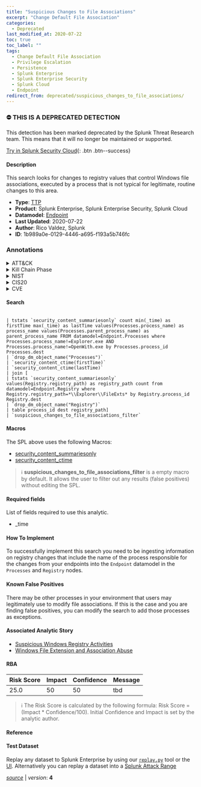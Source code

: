```yaml
---
title: "Suspicious Changes to File Associations"
excerpt: "Change Default File Association"
categories:
  - Deprecated
last_modified_at: 2020-07-22
toc: true
toc_label: ""
tags:
  - Change Default File Association
  - Privilege Escalation
  - Persistence
  - Splunk Enterprise
  - Splunk Enterprise Security
  - Splunk Cloud
  - Endpoint
redirect_from: deprecated/suspicious_changes_to_file_associations/
---
```



### :no_entry: THIS IS A DEPRECATED DETECTION
This detection has been marked deprecated by the Splunk Threat Research team. This means that it will no longer be maintained or supported. 


[Try in Splunk Security Cloud](https://www.splunk.com/en_us/cyber-security.html){: .btn .btn--success}

#### Description

This search looks for changes to registry values that control Windows file associations, executed by a process that is not typical for legitimate, routine changes to this area.

- **Type**: [TTP](https://github.com/splunk/security_content/wiki/Detection-Analytic-Types)
- **Product**: Splunk Enterprise, Splunk Enterprise Security, Splunk Cloud
- **Datamodel**: [Endpoint](https://docs.splunk.com/Documentation/CIM/latest/User/Endpoint)
- **Last Updated**: 2020-07-22
- **Author**: Rico Valdez, Splunk
- **ID**: 1b989a0e-0129-4446-a695-f193a5b746fc

### Annotations
<details>
  <summary>ATT&CK</summary>

<div markdown="1">

#### [ATT&CK](https://attack.mitre.org/)

| ID          | Technique   | Tactic         |
| ----------- | ----------- |--------------- |
| [T1546.001](https://attack.mitre.org/techniques/T1546/001/) | Change Default File Association | Privilege Escalation, Persistence |

</div>
</details>


<details>
  <summary>Kill Chain Phase</summary>

<div markdown="1">

* Exploitation
* Installation


</div>
</details>


<details>
  <summary>NIST</summary>

<div markdown="1">

* DE.CM



</div>
</details>

<details>
  <summary>CIS20</summary>

<div markdown="1">

* CIS 10



</div>
</details>

<details>
  <summary>CVE</summary>

<div markdown="1">


</div>
</details>


#### Search

```

| tstats `security_content_summariesonly` count min(_time) as firstTime max(_time) as lastTime values(Processes.process_name) as process_name values(Processes.parent_process_name) as parent_process_name FROM datamodel=Endpoint.Processes where Processes.process_name!=Explorer.exe AND Processes.process_name!=OpenWith.exe by Processes.process_id Processes.dest 
| `drop_dm_object_name("Processes")` 
| `security_content_ctime(firstTime)` 
| `security_content_ctime(lastTime)` 
| join [
| tstats `security_content_summariesonly` values(Registry.registry_path) as registry_path count from datamodel=Endpoint.Registry where Registry.registry_path=*\\Explorer\\FileExts* by Registry.process_id Registry.dest 
| `drop_dm_object_name("Registry")` 
| table process_id dest registry_path]
| `suspicious_changes_to_file_associations_filter` 
```

#### Macros
The SPL above uses the following Macros:
* [security_content_summariesonly](https://github.com/splunk/security_content/blob/develop/macros/security_content_summariesonly.yml)
* [security_content_ctime](https://github.com/splunk/security_content/blob/develop/macros/security_content_ctime.yml)

> :information_source:
> **suspicious_changes_to_file_associations_filter** is a empty macro by default. It allows the user to filter out any results (false positives) without editing the SPL.



#### Required fields
List of fields required to use this analytic.
* _time



#### How To Implement
To successfully implement this search you need to be ingesting information on registry changes that include the name of the process responsible for the changes from your endpoints into the `Endpoint` datamodel in the `Processes` and `Registry` nodes.
#### Known False Positives
There may be other processes in your environment that users may legitimately use to modify file associations. If this is the case and you are finding false positives, you can modify the search to add those processes as exceptions.

#### Associated Analytic Story
* [Suspicious Windows Registry Activities](/stories/suspicious_windows_registry_activities)
* [Windows File Extension and Association Abuse](/stories/windows_file_extension_and_association_abuse)




#### RBA

| Risk Score  | Impact      | Confidence   | Message      |
| ----------- | ----------- |--------------|--------------|
| 25.0 | 50 | 50 | tbd |


> :information_source:
> The Risk Score is calculated by the following formula: Risk Score = (Impact * Confidence/100). Initial Confidence and Impact is set by the analytic author.


#### Reference


#### Test Dataset
Replay any dataset to Splunk Enterprise by using our [`replay.py`](https://github.com/splunk/attack_data#using-replaypy) tool or the [UI](https://github.com/splunk/attack_data#using-ui).
Alternatively you can replay a dataset into a [Splunk Attack Range](https://github.com/splunk/attack_range#replay-dumps-into-attack-range-splunk-server)




[*source*](https://github.com/splunk/security_content/tree/develop/detections/deprecated/suspicious_changes_to_file_associations.yml) \| *version*: **4**